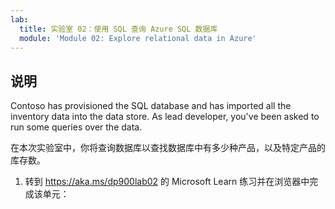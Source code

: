 ```yaml
---
lab:
  title: 实验室 02：使用 SQL 查询 Azure SQL 数据库
  module: 'Module 02: Explore relational data in Azure'
---
```


## <a name="instructions"></a>说明
Contoso has provisioned the SQL database and has imported all the inventory data into the data store. As lead developer, you've been asked to run some queries over the data.

在本次实验室中，你将查询数据库以查找数据库中有多少种产品，以及特定产品的库存数。

1.  转到 https://aka.ms/dp900lab02 的 Microsoft Learn 练习并在浏览器中完成该单元： 
